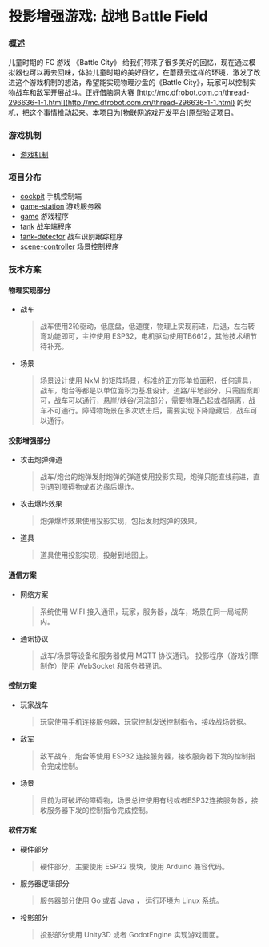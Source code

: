 # 投影增强游戏: 战地 Battle Field

### 概述

儿童时期的 FC 游戏 《Battle City》 给我们带来了很多美好的回忆，现在通过模拟器也可以再去回味，体验儿童时期的美好回忆，在蘑菇云这样的环境，激发了改进这个游戏机制的想法，希望能实现物理沙盘的《Battle City》，玩家可以控制实物战车和敌军开展战斗。正好借脑洞大赛 [http://mc.dfrobot.com.cn/thread-296636-1-1.html](http://mc.dfrobot.com.cn/thread-296636-1-1.html) 的契机，把这个事情推动起来。本项目为[物联网游戏开发平台]原型验证项目。

### 游戏机制
* [游戏机制](./mechanism.md)

### 项目分布
* [cockpit](./cockpit/README.md) 手机控制端
* [game-station](./game-station/README.md) 游戏服务器
* [game](./game/README.md) 游戏程序
* [tank](./tank/README.md) 战车端程序
* [tank-detector](./tank-detector/README.md) 战车识别跟踪程序 
* [scene-controller](./scene-controller/README.md) 场景控制程序

### 技术方案

#### 物理实现部分
* 战车
    >战车使用2轮驱动，低底盘，低速度，物理上实现前进，后退，左右转弯功能即可，主控使用 ESP32，电机驱动使用TB6612，其他技术细节待补充。
* 场景
    >场景设计使用 NxM 的矩阵场景，标准的正方形单位面积，任何道具，战车，炮台等都是以单位面积为基准设计。道路/平地部分，只需图案即可，战车可以通行，悬崖/峡谷/河流部分，需要物理凸起或者隔离，战车不可通行。障碍物场景在多次攻击后，需要实现下降隐藏后，战车可以通行。
#### 投影增强部分
* 攻击炮弹弹道
    >战车/炮台的炮弹发射炮弹的弹道使用投影实现，炮弹只能直线前进，直到遇到障碍物或者边缘后爆炸。
* 攻击爆炸效果
    >炮弹爆炸效果使用投影实现，包括发射炮弹的效果。
* 道具
    >道具使用投影实现，投射到地图上。
#### 通信方案
* 网络方案
    >系统使用 WIFI 接入通讯，玩家，服务器，战车，场景在同一局域网内。
* 通讯协议
    >战车/场景等设备和服务器使用 MQTT 协议通讯。
    >投影程序（游戏引擎制作）使用 WebSocket 和服务器通讯。
#### 控制方案
* 玩家战车
    >玩家使用手机连接服务器，玩家控制发送控制指令，接收战场数据。
* 敌军
    >敌军战车，炮台等使用 ESP32 连接服务器，接收服务器下发的控制指令完成控制。
* 场景
    >目前为可破坏的障碍物，场景总控使用有线或者ESP32连接服务器，接收服务器下发的控制指令完成控制。
#### 软件方案
* 硬件部分
    >硬件部分，主要使用 ESP32 模块，使用 Arduino 兼容代码。
* 服务器逻辑部分
    >服务器部分使用 Go 或者 Java ， 运行环境为 Linux 系统。
* 投影部分
    >投影部分使用 Unity3D 或者 GodotEngine 实现游戏画面。
